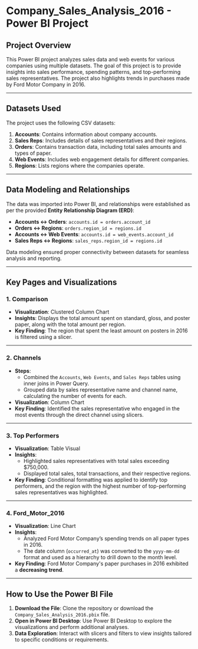 # Company_Sales_Analysis_2016 - Power BI Project
## Project Overview
This Power BI project analyzes sales data and web events for various companies using multiple datasets. The goal of this project is to provide insights into sales performance, spending patterns, and top-performing sales representatives. The project also highlights trends in purchases made by Ford Motor Company in 2016.

---

## Datasets Used
The project uses the following CSV datasets:
1. **Accounts**: Contains information about company accounts.
2. **Sales Reps**: Includes details of sales representatives and their regions.
3. **Orders**: Contains transaction data, including total sales amounts and types of paper.
4. **Web Events**: Includes web engagement details for different companies.
5. **Regions**: Lists regions where the companies operate.

---

## Data Modeling and Relationships
The data was imported into Power BI, and relationships were established as per the provided **Entity Relationship Diagram (ERD)**:
- **Accounts ↔ Orders**: `accounts.id = orders.account_id`
- **Orders ↔ Regions**: `orders.region_id = regions.id`
- **Accounts ↔ Web Events**: `accounts.id = web_events.account_id`
- **Sales Reps ↔ Regions**: `sales_reps.region_id = regions.id`

Data modeling ensured proper connectivity between datasets for seamless analysis and reporting.

---

## Key Pages and Visualizations
### 1. **Comparison**
   - **Visualization**: Clustered Column Chart
   - **Insights**: Displays the total amount spent on standard, gloss, and poster paper, along with the total amount per region.
   - **Key Finding**: The region that spent the least amount on posters in 2016 is filtered using a slicer.

---

### 2. **Channels**
   - **Steps**:
     - Combined the `Accounts`, `Web Events`, and `Sales Reps` tables using inner joins in Power Query.
     - Grouped data by sales representative name and channel name, calculating the number of events for each.
   - **Visualization**: Column Chart
   - **Key Finding**: Identified the sales representative who engaged in the most events through the direct channel using slicers.

---

### 3. **Top Performers**
   - **Visualization**: Table Visual
   - **Insights**:
     - Highlighted sales representatives with total sales exceeding $750,000.
     - Displayed total sales, total transactions, and their respective regions.
   - **Key Finding**: Conditional formatting was applied to identify top performers, and the region with the highest number of top-performing sales representatives was highlighted.

---

### 4. **Ford_Motor_2016**
   - **Visualization**: Line Chart
   - **Insights**:
     - Analyzed Ford Motor Company’s spending trends on all paper types in 2016.
     - The date column (`occurred_at`) was converted to the `yyyy-mm-dd` format and used as a hierarchy to drill down to the month level.
   - **Key Finding**: Ford Motor Company's paper purchases in 2016 exhibited a **decreasing trend**.

---

## How to Use the Power BI File
1. **Download the File**: Clone the repository or download the `Company_Sales_Analysis_2016.pbix` file.
2. **Open in Power BI Desktop**: Use Power BI Desktop to explore the visualizations and perform additional analyses.
3. **Data Exploration**: Interact with slicers and filters to view insights tailored to specific conditions or requirements.


